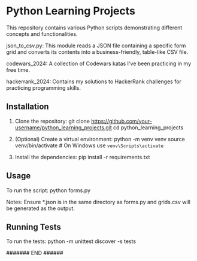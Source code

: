 # Python Learning Projects

This repository contains various Python scripts demonstrating different concepts and functionalities.

json_to_csv.py: This module reads a JSON file containing a specific form grid and converts its contents into a business-friendly, table-like CSV file.

codewars_2024: A collection of Codewars katas I've been practicing in my free time.

hackerrank_2024: Contains my solutions to HackerRank challenges for practicing programming skills.


## Installation

1. Clone the repository:
   git clone https://github.com/your-username/python_learning_projects.git
   cd python_learning_projects

2. (Optional) Create a virtual environment:
   python -m venv venv
   source venv/bin/activate  # On Windows use `venv\Scripts\activate`

3. Install the dependencies:
   pip install -r requirements.txt

## Usage
   To run the script:
      python forms.py

Notes: Ensure *.json is in the same directory as forms.py and grids.csv will be generated as the output.

## Running Tests
   To run the tests:
      python -m unittest discover -s tests



####### END ######